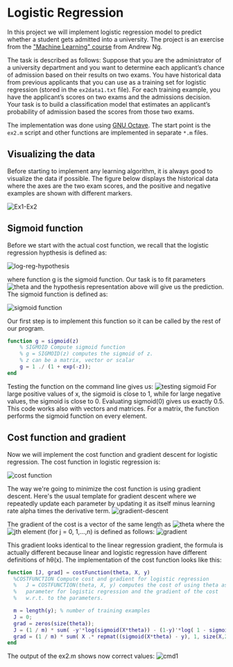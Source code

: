 # Logistic Regression
In this project we will implement logistic regression model to predict whether a student gets admitted into a university. The project is an exercise from the ["Machine Learning" course](https://www.coursera.org/learn/machine-learning/) from Andrew Ng.

The task is described as follows:
Suppose that you are the administrator of a university department and you want to determine each applicant’s chance of admission based on their results on two exams. You have historical data from previous applicants that you can use as a training set for logistic regression (stored in the `ex2data1.txt` file). For each training example, you have the applicant’s scores on two exams and the admissions decision.
Your task is to build a classification model that estimates an applicant’s probability of admission based the scores from those two exams. 

The implementation was done using [GNU Octave](https://www.gnu.org/software/octave/). The start point is the `ex2.m` script and other functions are implemented in separate `*.m` files.

## Visualizing the data
Before starting to implement any learning algorithm, it is always good to visualize the data if possible. The figure below displays the historical data where the axes are the two exam scores, and the positive and negative examples are shown with different markers.

![Ex1-Ex2](https://i.imgur.com/DpjBPmU.png)

## Sigmoid function
Before we start with the actual cost function, we recall that the logistic regression hypthesis is defined as:

![log-reg-hypothesis](https://i.imgur.com/DmDgMAR.png)

where function g is the sigmoid function. Our task is to fit parameters ![theta](https://i.imgur.com/kGDVBc9.png) and the hypothesis representation above will give us the prediction.
The sigmoid function is defined as:

![sigmoid function](https://i.imgur.com/QuvjrRz.png)

Our first step is to implement this function so it can be called by the rest of our program.
```matlab
function g = sigmoid(z)
    % SIGMOID Compute sigmoid function
    % g = SIGMOID(z) computes the sigmoid of z.
    % z can be a matrix, vector or scalar
    g = 1 ./ (1 + exp(-z));
end
```
Testing the function on the command line gives us:
![testing sigmoid](https://i.imgur.com/7pUGnL2.png)
For large positive values of x, the sigmoid is close to 1, while for large negative values, the sigmoid is close to 0. Evaluating sigmoid(0) gives us exactly 0.5. This code works also with vectors and matrices. For a matrix, the function performs the sigmoid function on every element.

## Cost function and gradient
Now we will implement the cost function and gradient descent for logistic regression. The cost function in logistic regression is:

![cost function](https://i.imgur.com/rvPF2Jd.png)

The way we're going to minimize the cost function is using gradient descent. Here's the usual template for gradient descent where we repeatedly update each parameter by updating it as itself minus learning rate alpha times the derivative term.
![gradient-descent](https://i.imgur.com/R8mWMqa.png)

The gradient of the cost is a vector of the same length as ![theta](https://i.imgur.com/kGDVBc9.png) where the ![jth](https://i.imgur.com/TTKxOuh.png) element (for j = 0, 1,...,n) is defined as follows:
![gradient](https://i.imgur.com/3Kziad2.png)

This gradient looks identical to the linear regression gradient, the formula is actually different because linear and logistic regression have different definitions of hθ(x).
The implementation of the cost function looks like this:
```matlab
function [J, grad] = costFunction(theta, X, y)
  %COSTFUNCTION Compute cost and gradient for logistic regression
  %   J = COSTFUNCTION(theta, X, y) computes the cost of using theta as the
  %   parameter for logistic regression and the gradient of the cost
  %   w.r.t. to the parameters.

  m = length(y); % number of training examples
  J = 0;
  grad = zeros(size(theta));
  J = (1 / m) * sum( -y'*log(sigmoid(X*theta)) - (1-y)'*log( 1 - sigmoid(X*theta)) );
  grad = (1 / m) * sum( X .* repmat((sigmoid(X*theta) - y), 1, size(X,2)) );
end
```

The output of the ex2.m shows now correct values:
![cmd1](https://i.imgur.com/jN3d70p.png)

